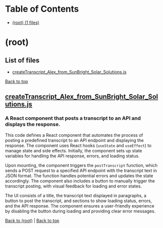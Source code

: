 # Table of Contents

- [(root) (1 files)](#root)
# (root)

## List of files

- [createTranscript_Alex_from_SunBright_Solar_Solutions.js](#createtranscriptalexfromsunbrightsolarsolutionsjs)

[Back to top](#table-of-contents)

## [createTranscript_Alex_from_SunBright_Solar_Solutions.js](createTranscript_Alex_from_SunBright_Solar_Solutions.js)

### A React component that posts a transcript to an API and displays the response.

This code defines a React component that automates the process of posting a predefined transcript to an API endpoint and displaying the response. The component uses React hooks (`useState` and `useEffect`) to manage state and side effects. Initially, the component sets up state variables for handling the API response, errors, and loading status.

Upon mounting, the component triggers the `postTranscript` function, which sends a POST request to a specified API endpoint with the transcript text in JSON format. The function handles potential errors and updates the state accordingly. The component also includes a button to manually trigger the transcript posting, with visual feedback for loading and error states.

The UI consists of a title, the transcript text displayed in paragraphs, a button to post the transcript, and sections to show loading status, errors, and the API response. The component ensures a user-friendly experience by disabling the button during loading and providing clear error messages.

[Back to (root)](#root) | [Back to top](#table-of-contents)


